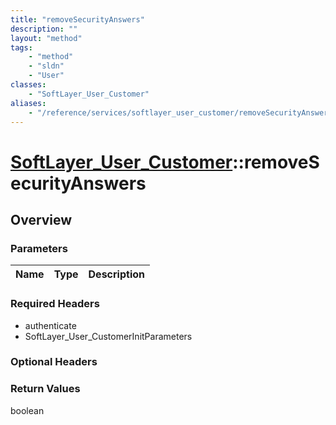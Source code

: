 ```yaml
---
title: "removeSecurityAnswers"
description: ""
layout: "method"
tags:
    - "method"
    - "sldn"
    - "User"
classes:
    - "SoftLayer_User_Customer"
aliases:
    - "/reference/services/softlayer_user_customer/removeSecurityAnswers"
---
```

# [SoftLayer_User_Customer](/reference/services/SoftLayer_User_Customer)::removeSecurityAnswers




## Overview 


### Parameters 
|Name | Type | Description |
| --- | --- | --- |


### Required Headers
* authenticate
* SoftLayer_User_CustomerInitParameters

### Optional Headers

### Return Values
boolean

